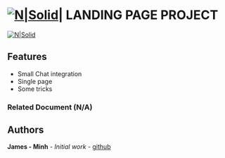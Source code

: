 # [![N|Solid](https://www.viet-visa.com/logos/icon36x36.png)](https://www.viet-visa.com/)| LANDING PAGE PROJECT

[![N|Solid](https://jamesmoonlee.github.io/landing/jslibme/demo.png)](https://www.viet-visa.com/)

## Features
* Small Chat integration
* Single page
* Some tricks


### Related Document (N/A)


## Authors
**James - Minh** - *Initial work* - [github](https://github.com/jamesmoonlee)
